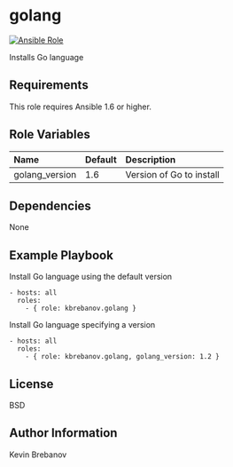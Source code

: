 golang
======

[![Ansible Role](https://img.shields.io/ansible/role/3671.svg)](https://galaxy.ansible.com/list#/roles/3671)

Installs Go language

Requirements
------------

This role requires Ansible 1.6 or higher.

Role Variables
--------------

| Name           | Default | Description              |
|:---------------|:--------|:-------------------------|
| golang_version | 1.6     | Version of Go to install |

Dependencies
------------

None

Example Playbook
----------------

Install Go language using the default version
```
- hosts: all
  roles:
    - { role: kbrebanov.golang }
```

Install Go language specifying a version
```
- hosts: all
  roles:
    - { role: kbrebanov.golang, golang_version: 1.2 }
```

License
-------

BSD

Author Information
------------------

Kevin Brebanov
